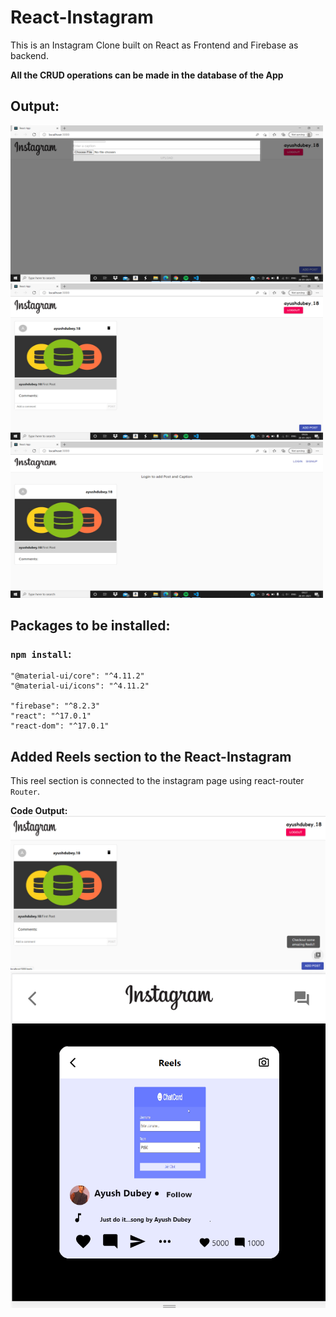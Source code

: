 # React-Instagram
This is an Instagram Clone built on React as Frontend and Firebase as backend.

**All the CRUD operations can be made in the database of the App**

## Output:
<img src="/insta-clone-1.png" height="250" width="500">
<img src="/insta-clone-2.png" height="250" width="500">
<img src="/insta-clone-3.png" height="250" width="500">

## Packages to be installed:

### `npm install`:
    "@material-ui/core": "^4.11.2"
    "@material-ui/icons": "^4.11.2"
  
    "firebase": "^8.2.3"
    "react": "^17.0.1"
    "react-dom": "^17.0.1"
    
    
    
## Added Reels section to the React-Instagram
This reel section is connected to the instagram page using react-router `Router`.

**Code Output:**
<img src="/reels-1.png">
<img src="/reels-2.png">


